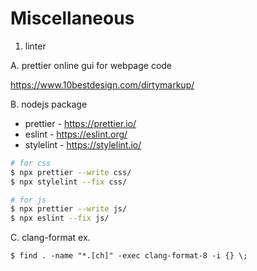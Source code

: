 # Miscellaneous


1. linter

A. prettier online gui for webpage code

https://www.10bestdesign.com/dirtymarkup/

B. nodejs package

* prettier - https://prettier.io/
* eslint - https://eslint.org/
* stylelint - https://stylelint.io/

```bash
# for css
$ npx prettier --write css/
$ npx stylelint --fix css/

# for js
$ npx prettier --write js/
$ npx eslint --fix js/
```


C. clang-format ex.

`$ find . -name "*.[ch]" -exec clang-format-8 -i {} \;`

